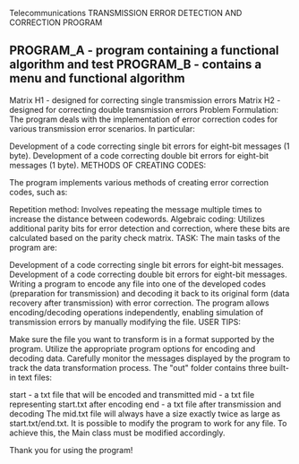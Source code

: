 Telecommunications
TRANSMISSION ERROR DETECTION AND CORRECTION PROGRAM

PROGRAM_A - program containing a functional algorithm and test
PROGRAM_B - contains a menu and functional algorithm
---------------------------------------------------------------------------------------------------------------------
Matrix H1 - designed for correcting single transmission errors
Matrix H2 - designed for correcting double transmission errors
Problem Formulation:
The program deals with the implementation of error correction codes for various transmission error scenarios. In particular:

Development of a code correcting single bit errors for eight-bit messages (1 byte).
Development of a code correcting double bit errors for eight-bit messages (1 byte).
METHODS OF CREATING CODES:

The program implements various methods of creating error correction codes, such as:

Repetition method: Involves repeating the message multiple times to increase the distance between codewords.
Algebraic coding: Utilizes additional parity bits for error detection and correction, where these bits are calculated based on the parity check matrix.
TASK:
The main tasks of the program are:

Development of a code correcting single bit errors for eight-bit messages.
Development of a code correcting double bit errors for eight-bit messages.
Writing a program to encode any file into one of the developed codes (preparation for transmission) and decoding it back to its original form (data recovery after transmission) with error correction. The program allows encoding/decoding operations independently, enabling simulation of transmission errors by manually modifying the file.
USER TIPS:

Make sure the file you want to transform is in a format supported by the program.
Utilize the appropriate program options for encoding and decoding data.
Carefully monitor the messages displayed by the program to track the data transformation process.
The "out" folder contains three built-in text files:

start - a txt file that will be encoded and transmitted
mid - a txt file representing start.txt after encoding
end - a txt file after transmission and decoding
The mid.txt file will always have a size exactly twice as large as start.txt/end.txt.
It is possible to modify the program to work for any file. To achieve this, the Main class must be modified accordingly.

Thank you for using the program!
